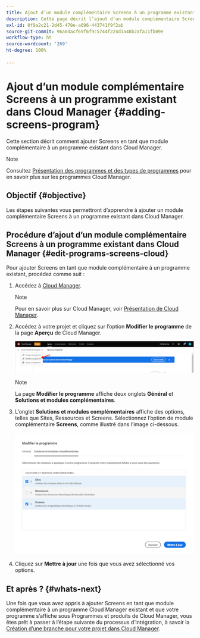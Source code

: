 ```yaml
---
title: Ajout d’un module complémentaire Screens à un programme existant dans Cloud Manager
description: Cette page décrit l’ajout d’un module complémentaire Screens à un programme existant dans Cloud Manager pour Screens as a Cloud Service.
exl-id: 0f9a2c21-2d45-470e-a096-443741f9f2ab
source-git-commit: 96a0dacf69f6f9c5744f224d1a48b2afa11fb09e
workflow-type: ht
source-wordcount: '269'
ht-degree: 100%

---
```


# Ajout d’un module complémentaire Screens à un programme existant dans Cloud Manager {#adding-screens-program}

Cette section décrit comment ajouter Screens en tant que module complémentaire à un programme existant dans Cloud Manager.

>[!NOTE]
>Consultez [Présentation des programmes et des types de programmes](https://experienceleague.adobe.com/docs/experience-manager-cloud-service/onboarding/getting-access/understand-program-types.html?lang=fr) pour en savoir plus sur les programmes Cloud Manager.

## Objectif {#objective}

Les étapes suivantes vous permettront d’apprendre à ajouter un module complémentaire Screens à un programme existant dans Cloud Manager.

## Procédure d’ajout d’un module complémentaire Screens à un programme existant dans Cloud Manager {#edit-programs-screens-cloud}

Pour ajouter Screens en tant que module complémentaire à un programme existant, procédez comme suit :

1. Accédez à [Cloud Manager](https://my.cloudmanager.adobe.com/).

   >[!NOTE]
   >Pour en savoir plus sur Cloud Manager, voir [Présentation de Cloud Manager](https://experienceleague.adobe.com/docs/experience-manager-cloud-service/onboarding/onboarding-concepts/cloud-manager-introduction.html?lang=fr).

1. Accédez à votre projet et cliquez sur l’option **Modifier le programme** de la page **Aperçu** de Cloud Manager.

   ![image](/help/screens-cloud/assets/onboarding/add-onexisting1.png)

   >[!NOTE]
   >La page **Modifier le programme** affiche deux onglets **Général** et **Solutions et modules complémentaires**.

1. L’onglet **Solutions et modules complémentaires** affiche des options, telles que Sites, Ressources et Screens. Sélectionnez l’option de module complémentaire **Screens**, comme illustré dans l’image ci-dessous.

   ![image](/help/screens-cloud/assets/onboarding/add-onexisting2.png)

1. Cliquez sur **Mettre à jour** une fois que vous avez sélectionné vos options.

## Et après ? {#whats-next}

Une fois que vous avez appris à ajouter Screens en tant que module complémentaire à un programme Cloud Manager existant et que votre programme s’affiche sous Programmes et produits de Cloud Manager, vous êtes prêt à passer à l’étape suivante du processus d’intégration, à savoir la [Création d’une branche pour votre projet dans Cloud Manager](/help/screens-cloud/onboarding-screens-cloud/creating-a-branch.md).
